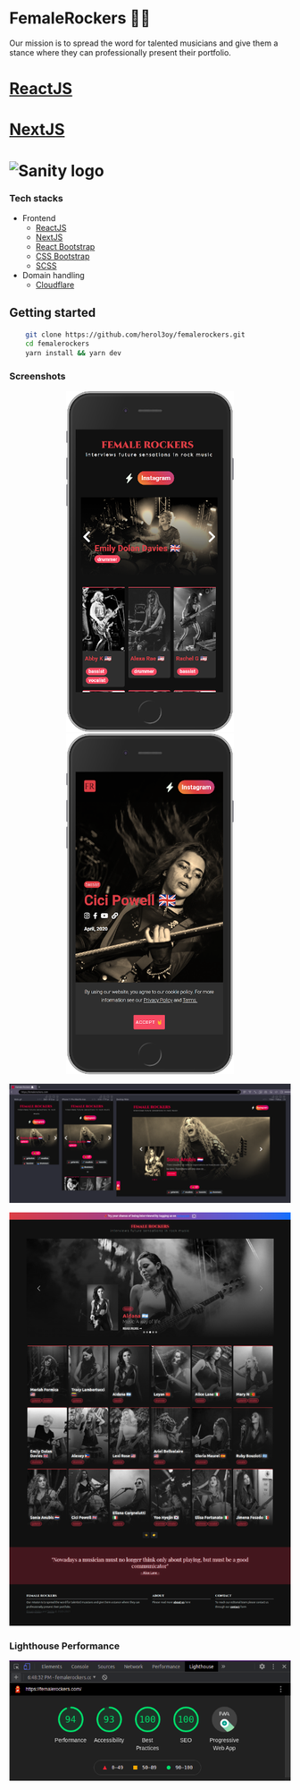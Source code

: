 # FemaleRockers 👩‍🎤

Our mission is to spread the word for talented musicians and give them a stance where they can professionally present their portfolio.

# [ReactJS](https://reactjs.org/)

# [NextJS](https://reactjs.org/)

# ![Sanity logo](https://cdn.sanity.io/images/3do82whm/next/51af00784c5addcf63ae7f0c416756acca7e63ac-353x71.svg?w=180&fm=png&fit=max)

### Tech stacks

- Frontend
  - [ReactJS](https://reactjs.org/)
  - [NextJS](https://nextjs.org/)
  - [React Bootstrap](https://react-bootstrap.github.io/)
  - [CSS Bootstrap](https://getbootstrap.com/)
  - [SCSS](https://sass-lang.com/)
- Domain handling
  - [Cloudflare](https://www.cloudflare.com/)

## Getting started

```bash
    git clone https://github.com/herol3oy/femalerockers.git
    cd femalerockers
    yarn install && yarn dev
```

### Screenshots

<p align='center'>
    <img src="./screenshots/screenshot-02.png" width="300">
    <img src="./screenshots/screenshot-03.png" width="300">
</p>
<p align='center'>
    <img src="./screenshots/screenshot-04.png">
</p>
<p align='center'>
    <img src="./screenshots/screenshot-01.png">
</p>

### Lighthouse Performance

<p align='center'>
    <img src="./screenshots/screenshot-lighthouse-2021-02-12 18-49-01.png">
</p>
